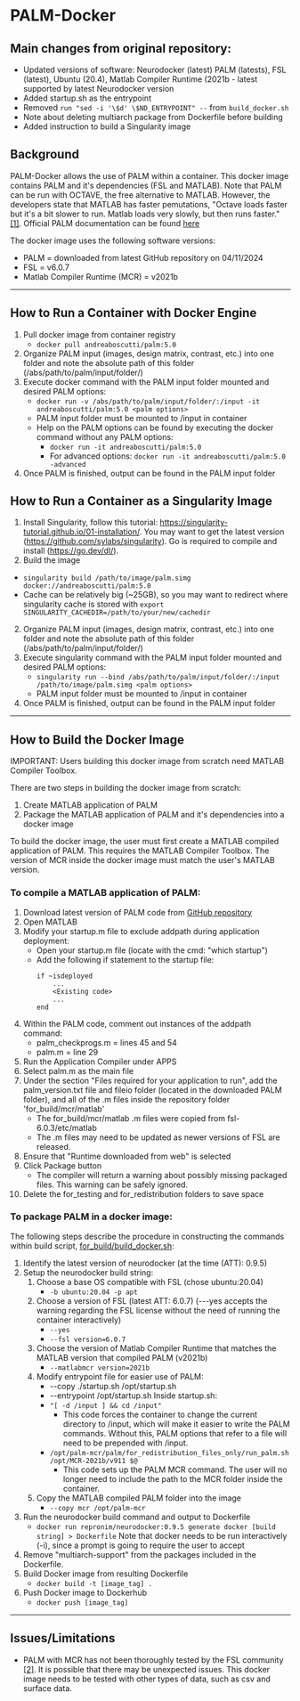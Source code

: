# PALM-Docker

## Main changes from original repository:
   - Updated versions of software: Neurodocker (latest) PALM (latests), FSL (latest), Ubuntu (20.4), Matlab Compiler Runtime (2021b - latest supported by latest Neurodocker version
   - Added startup.sh as the entrypoint
   - Removed ```run "sed -i '\$d' \$ND_ENTRYPOINT" --``` from ```build_docker.sh```
   - Note about deleting multiarch package from Dockerfile before building
   - Added instruction to build a Singularity image

## Background
PALM-Docker allows the use of PALM within a container. This docker image contains PALM and it's dependencies 
(FSL and MATLAB). Note that PALM can be run with OCTAVE, the free alternative to MATLAB. However, the developers state
that MATLAB has faster pemutations, "Octave loads faster but it's a bit slower to run. Matlab loads very slowly, but 
then runs faster." [[1]](https://www.jiscmail.ac.uk/cgi-bin/webadmin?A2=fsl;2b797b1d.1611). Official PALM documentation
can be found [here](https://fsl.fmrib.ox.ac.uk/fsl/fslwiki/PALM)

The docker image uses the following software versions:
- PALM = downloaded from latest GitHub repository on 04/11/2024
- FSL = v6.0.7
- Matlab Compiler Runtime (MCR) = v2021b

---

## How to Run a Container with Docker Engine

1. Pull docker image from container registry
   - ```docker pull andreaboscutti/palm:5.0```
2. Organize PALM input (images, design matrix, contrast, etc.) into one folder and note the absolute path of this folder
(/abs/path/to/palm/input/folder/)
3. Execute docker command with the PALM input folder mounted and desired PALM options:
    - ```docker run -v /abs/path/to/palm/input/folder/:/input -it andreaboscutti/palm:5.0 <palm options>```
    - PALM input folder must be mounted to /input in container
    - Help on the PALM options can be found by executing the docker command without any PALM options:
        - ```docker run -it andreaboscutti/palm:5.0```
        - For advanced options: ```docker run -it andreaboscutti/palm:5.0 -advanced```
4. Once PALM is finished, output can be found in the PALM input folder

## How to Run a Container as a Singularity Image

1. Install Singularity, follow this tutorial: https://singularity-tutorial.github.io/01-installation/. You may want to get
   the latest version (https://github.com/sylabs/singularity). Go is required to compile and install (https://go.dev/dl/).
3.   Build the image
   - ```singularity build /path/to/image/palm.simg docker://andreaboscutti/palm:5.0```
   - Cache can be relatively big (~25GB), so you may want to redirect where singularity cache is stored
     with ```export SINGULARITY_CACHEDIR=/path/to/your/new/cachedir```
2. Organize PALM input (images, design matrix, contrast, etc.) into one folder and note the absolute path of this folder
(/abs/path/to/palm/input/folder/)
3. Execute singularity command with the PALM input folder mounted and desired PALM options:
    - ```singularity run --bind /abs/path/to/palm/input/folder/:/input /path/to/image/palm.simg <palm options>```
    - PALM input folder must be mounted to /input in container
4. Once PALM is finished, output can be found in the PALM input folder

---

## How to Build the Docker Image

IMPORTANT: Users building this docker image from scratch need MATLAB Compiler Toolbox.

There are two steps in building the docker image from scratch:
1. Create MATLAB application of PALM
2. Package the MATLAB application of PALM and it's dependencies into a docker image

To build the docker image, the user must first create a MATLAB compiled application of PALM. This requires the MATLAB
Compiler Toolbox. The version of MCR inside the docker image must match the user's MATLAB version.

### To compile a MATLAB application of PALM:
1. Download latest version of PALM code from [GitHub repository](https://github.com/andersonwinkler/PALM)
2. Open MATLAB
3. Modify your startup.m file to exclude addpath during application deployment:
    - Open your startup.m file (locate with the cmd: "which startup")
    - Add the following if statement to the startup file:
        ``` 
        if ~isdeployed
            ...
            <Existing code>
            ...
        end
4. Within the PALM code, comment out instances of the addpath command:
    - palm_checkprogs.m = lines 45 and 54
    - palm.m = line 29
5. Run the Application Compiler under APPS
6. Select palm.m as the main file
7. Under the section "Files required for your application to run", add the palm_version.txt file and fileio folder 
    (located in the downloaded PALM folder), and all of the .m files inside the repository folder 'for_build/mcr/matlab'
   - The for_build/mcr/matlab .m files were copied from fsl-6.0.3/etc/matlab
   - The .m files may need to be updated as newer versions of FSL are released.
8. Ensure that "Runtime downloaded from web" is selected
9. Click Package button
    - The compiler will return a warning about possibly missing packaged files. This warning can be safely ignored.
10. Delete the for_testing and for_redistribution folders to save space

### To package PALM in a docker image:
The following steps describe the procedure in constructing the commands within build script, 
[for_build/build_docker.sh](for_build/build_docker.sh):

1. Identify the latest version of neurodocker (at the time (ATT): 0.9.5)
2. Setup the neurodocker build string:
    1. Choose a base OS compatible with FSL (chose ubuntu:20.04)
        - ```-b ubuntu:20.04 -p apt```
    2. Choose a version of FSL (latest ATT: 6.0.7) (---yes accepts the warning regarding the FSL license without
       the need of running the container interactively)
        - ```--yes```
        -  ```--fsl version=6.0.7```
    4. Choose the version of Matlab Compiler Runtime that matches the MATLAB version that compiled PALM (v2021b)
        - ```--matlabmcr version=2021b```
    5. Modify entrypoint file for easier use of PALM:
        -   --copy ./startup.sh /opt/startup.sh
        -   --entrypoint /opt/startup.sh
          Inside startup.sh:
        - ```"[ -d /input ] && cd /input"``` 
            - This code forces the container to change the current directory to /input, which will make it easier to 
            write the PALM commands. Without this, PALM options that refer to a file will need to be prepended with 
            /input.
        - ```/opt/palm-mcr/palm/for_redistribution_files_only/run_palm.sh /opt/MCR-2021b/v911 $@ ```
            - This code sets up the PALM MCR command. The user will no longer need to include the path to the MCR folder
            inside the container.
    6. Copy the MATLAB compiled PALM folder into the image
        - ```--copy mcr /opt/palm-mcr```
3. Run the neurodocker build command and output to Dockerfile
    - ```docker run repronim/neurodocker:0.9.5 generate docker [build string] > Dockerfile```
   Note that docker needs to be run interactively (-i), since a prompt is going to require the user to accept 
4. Remove "multiarch-support" from the packages included in the Dockerfile.
5. Build Docker image from resulting Dockerfile
    - ```docker build -t [image_tag] .```
6. Push Docker image to Dockerhub
    - ```docker push [image_tag]```

---

## Issues/Limitations
- PALM with MCR has not been thoroughly tested by the FSL community [[2]](https://www.jiscmail.ac.uk/cgi-bin/webadmin?A2=FSL;8abc52d5.1904).
It is possible that there may be unexpected issues. This docker image needs to be tested with other types of data, such 
as csv and surface data.
